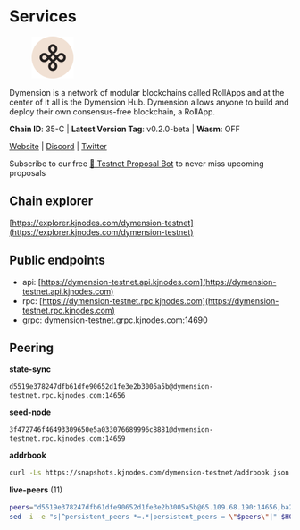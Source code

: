 # Services

<figure><img src="https://raw.githubusercontent.com/kj89/cosmos-images/main/logos/dymension.png" alt=""><figcaption></figcaption></figure>

Dymension is a network of modular blockchains called RollApps  and at the center of it all is the Dymension Hub. Dymension  allows anyone to build and deploy their own consensus-free blockchain, a RollApp.

**Chain ID**: 35-C | **Latest Version Tag**: v0.2.0-beta | **Wasm**: OFF

[Website](https://dymension.xyz/) | [Discord](https://discord.gg/dymension) | [Twitter](https://twitter.com/dymensionXYZ)



Subscribe to our free [🤖 Testnet Proposal Bot](https://t.me/kjnodes_testnet_proposal_bot) to never miss upcoming proposals


## Chain explorer
[https://explorer.kjnodes.com/dymension-testnet](https://explorer.kjnodes.com/dymension-testnet)

## Public endpoints

* api: [https://dymension-testnet.api.kjnodes.com](https://dymension-testnet.api.kjnodes.com)
* rpc: [https://dymension-testnet.rpc.kjnodes.com](https://dymension-testnet.rpc.kjnodes.com)
* grpc: dymension-testnet.grpc.kjnodes.com:14690

## Peering

**state-sync**

```text
d5519e378247dfb61dfe90652d1fe3e2b3005a5b@dymension-testnet.rpc.kjnodes.com:14656
```

**seed-node**

```text
3f472746f46493309650e5a033076689996c8881@dymension-testnet.rpc.kjnodes.com:14659
```

**addrbook**
```bash
curl -Ls https://snapshots.kjnodes.com/dymension-testnet/addrbook.json > $HOME/.dymension/config/addrbook.json
```

**live-peers** (11)
```bash
peers="d5519e378247dfb61dfe90652d1fe3e2b3005a5b@65.109.68.190:14656,ba2ef45240cc997443df795b801a34602ba68b55@65.109.92.241:17886,43a46e2fbe871246e8fee045749d0a4677042b0c@95.217.216.88:46656,d4a66d01b1d109d842a7f1d51f541033c653ea03@116.202.227.117:46656,5d689e09a129c03c003f05850262f03b2433a384@51.79.30.141:26656,d2b841acdcabb622e9033fe685a395eef091f2fe@65.108.199.62:46656,af6787b3273dd60e0f809c7e5e2a2a9fd379045e@195.201.195.61:27656,8d5eac1042bac34cddd25d7601789fc03cb3f3a9@168.119.213.113:46656,77791ee9b1eb56682335c451c296f450ee649c01@44.209.89.17:26656,965694b051742c2da0ea66502dd9bfeea38de265@198.244.228.235:26656,8c4da005c8a68682402293f951449f042e6f3dbf@164.92.190.234:21456"
sed -i -e "s|^persistent_peers *=.*|persistent_peers = \"$peers\"|" $HOME/.dymension/config/config.toml
```
